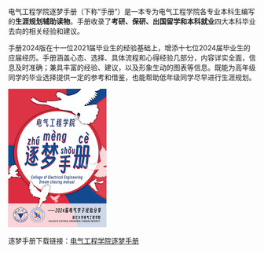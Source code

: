 电气工程学院逐梦手册（下称“手册”）是一本专为电气工程学院各专业本科生编写的**生涯规划辅助读物**。手册收录了**考研、保研、出国留学和本科就业**四大本科毕业去向的相关经验和建议。

手册2024版在十一位2021届毕业生的经验基础上，增添十七位2024届毕业生的应届经历。手册涵盖心态、选择、具体流程和心得经验几部分，内容详实全面，信息及时准确；兼具丰富的经验、建议，以及形象生动的图表等信息。既能为高年级同学的毕业选择提供一定的参考和借鉴，也能帮助低年级同学尽早进行生涯规划。

![](./assets/c670da3a-b15a-45ce-8aa5-d263fd244c97.png)

逐梦手册下载链接：[电气工程学院逐梦手册](http://ee.office.zju.edu.cn/_upload/article/files/c8/2f/4591c2a74cb4ac470d55ce703971/5834c790-b3ab-4c70-a970-f76cc68698cf.pdf)